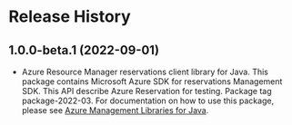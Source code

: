 # Release History

## 1.0.0-beta.1 (2022-09-01)

- Azure Resource Manager reservations client library for Java. This package contains Microsoft Azure SDK for reservations Management SDK. This API describe Azure Reservation for testing. Package tag package-2022-03. For documentation on how to use this package, please see [Azure Management Libraries for Java](https://aka.ms/azsdk/java/mgmt).
